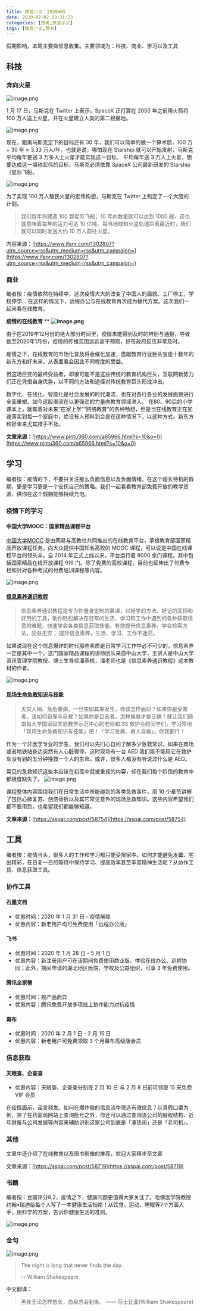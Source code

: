 ```yaml
---
title: 微言小义：2020W05
date: 2020-02-02 23:31:23
categories: [思考,微言小义]
tags: [微言小义,荐书]
---
```


假期影响，本周主要做信息收集。主要领域为：科技、商业、学习以及工具

## 科技

### 奔向火星

![image.png](https://cdn.nlark.com/yuque/0/2020/png/481599/1581399259250-6e78d2ec-70ad-4d9e-9a23-a37ecfe51121.png#align=left&display=inline&height=515&name=image.png&originHeight=1029&originWidth=1371&size=3331382&status=done&style=none&width=685.5)

1 月 17 日，马斯克在 Twitter 上表示，SpaceX 正打算在 2050 年之前用火箭将 100 万人送上火星，并在火星建立人类的第二根据地。

![image.png](https://cdn.nlark.com/yuque/0/2020/png/481599/1581399345650-b16bc21b-ba72-4f30-baf7-368f4c78d32f.png#align=left&display=inline&height=375&name=image.png&originHeight=750&originWidth=1200&size=1012738&status=done&style=none&width=600)

现在，距离马斯克定下的目标还有 30 年，我们可以简单的做一个算术题，100 万 ÷ 30 年 ≈ 3.33 万人/年。也就是说，哪怕现在 Starship 就可以开始发射，马斯克平均每年要送 3 万多人上火星才能实现这一目标。
平均每年送 3 万人上火星，想要达成这一堪称宏伟的目标，马斯克必须依靠 SpaceX 公司最新研发的 Starship（星际飞船。

![image.png](https://cdn.nlark.com/yuque/0/2020/png/481599/1581399400265-59bac323-2cc8-4f4e-b52b-d058a31792d6.png#align=left&display=inline&height=375&name=image.png&originHeight=750&originWidth=1200&size=194093&status=done&style=none&width=600)

为了实现 100 万人殖民火星的宏伟构想，马斯克在 Twitter 上制定了一个大胆的计划。

> 我们每年将建造 100 颗星际飞船，10 年内数量就可以达到 1000 艘，这也就意味着每年的运力可达 10 亿吨。每当地球和火星轨道距离最近时，我们就可以同时发送大约 10 万人前往火星。

内容来源：[https://www.ifanr.com/1302807?utm_source=rss&utm_medium=rss&utm_campaign=](https://www.ifanr.com/1302807?utm_source=rss&utm_medium=rss&utm_campaign=)

### 商业

编者按：疫情依然在持续中，这次疫情大大的改变了中国人的面貌。工厂停工，学校停学... 在这样的情况下，远程办公与在线教育再次成为替代方案。这次我们一起来看在线教育。

**疫情的在线教育**
**
**![image.png](https://cdn.nlark.com/yuque/0/2020/png/481599/1581399712708-f616977a-7251-409f-aac5-0f06613735dd.png#align=left&display=inline&height=225&name=image.png&originHeight=450&originWidth=800&size=516384&status=done&style=none&width=400)**

由于在2019年12月份的绝大部分时间里，疫情未能得到及时的辨别与通报，导致截至2020年1月份，疫情的传播范围远远高于预期，好在政府反应非常及时。

疫情之下，在线教育的市场化普及将会催化加速，盘踞教育行业巨头宝座十数年的新东方和好未来，从表面看会因此不同程度的受益。

但这场巨变的最终受益者，却很可能不是这些传统的教育机构巨头，互联网新势力们正在凭借自身优势，以不同的方法和途径对传统教育巨头形成冲击。

数字化、在线化、智能化是社会发展的时代潮流，也在对各行各业的发展面貌进行全面重塑。如今这股潮流在以更强劲的力量向教育领域渗入。
在80、90后的小学课本上，就有着对未来“在家上学”“网络教育”的各种畅想，但是当在线教育正在加速落实到每一个家庭中，绝没有人预料到会是在这种情况下，以这种方式。新东方和好未来尤其措手不及。

**文章来源：**[https://www.pintu360.com/a65966.html?s=10&o=0](https://www.pintu360.com/a65966.html?s=10&o=0)

## 学习

编者按：疫情的下，不要只关注那么负面信息以及负面情绪，在这个超长待机的假期，更是学习更是一个安抚自己的策略。我们一起看看教育部免费开放的教学资源，供你在这个假期能够持续充电。

### 疫情下的学习

#### 中国大学MOOC：国家精品课程平台

[中国大学MOOC](https://www.icourse163.org/) 是由网易与高教社共同推出的在线教育平台，承接教育部国家精品开放课程任务，向大众提供中国知名高校的 MOOC 课程，可以说是中国在线课程平台的领头羊。自 2014 年正式上线以来，平台运行着 8000 余门课程，其中包括国家精品在线开放课程 916 门。除了免费的高校课程，目前也延伸出了付费专栏和针对各种考试的付费培训课程等内容。

![image.png](https://cdn.nlark.com/yuque/0/2020/png/481599/1581399979759-9f31cfb5-23a3-4f14-90ec-db0c10c8319e.png#align=left&display=inline&height=534&name=image.png&originHeight=1068&originWidth=2148&size=1421181&status=done&style=none&width=1074)

#### [信息素养通识教程](https://www.icourse163.org/course/SYSU-1001936003)

> 信息素养通识教程是专为你量身定制的慕课，以好学的方法、好记的高招和好用的工具，助你轻松解决在日常的生活、学习和工作中遇到的各种获取信息的难题，快速学会各类信息获取技能，有效提升信息素养。学会检索方法，受益无穷； 提升信息素养，生活、学习、工作不迷茫。

如果说现在这个信息爆炸的时代那些素质是日常学习工作中必不可少的，信息素养一定是其中一个。这门国家精品课程的讲师团队来自中山大学，主讲人是中山大学资讯管理学院教授、博士生导师潘燕桃，潘老师也是《信息素养通识教程》这本教材的作者。

![image.png](https://cdn.nlark.com/yuque/0/2020/png/481599/1581400065812-94ce0b5b-0956-4e16-b1e7-00921e68c251.png#align=left&display=inline&height=352&name=image.png&originHeight=704&originWidth=1604&size=180580&status=done&style=none&width=802)

#### [现场生命急救知识与技能](https://www.icourse163.org/course/NCU-1001555029)

> 天灾人祸、急危重病，一旦突如其来发生，你该怎样面对？如果你是受害者，该如何自保与自救？如果你是目击者，怎样施救才是正确？就让我们随南昌大学国家级实验教学示范中心的老师和 3S 救护会的同学们，学习常用「现场生命急救知识与技能」吧！「学习急救、救人自救」，你我都行！

作为一个非医学专业的学生，我们可以先扪心自问了解多少急救常识。如果在商场或者地铁站身边突然有人心脏骤停，这时现场有一台 AED 我们能不能用它在救护车没有到的五分钟挽救一个人的生命。或许，很多人都没有听说过什么是 AED。

常见的急救知识这些本应该在初高中就被重视的内容，却在我们每个阶段的教育中都极度缺失了。
![image.png](https://cdn.nlark.com/yuque/0/2020/png/481599/1581400291937-d5304ed1-93ef-4993-8d0f-de079091b0b2.png#align=left&display=inline&height=447&name=image.png&originHeight=894&originWidth=902&size=110420&status=done&style=none&width=451)

课程整体内容围绕我们在日常生活中所能碰到的各类急救事件，用 10 个章节讲解了包括心肺复苏、创伤骨折以及其它常见意外的现场急救知识。这些内容希望我们都不要用到，也希望我们都能够知道。

**文章来源：**[https://sspai.com/post/58754](https://sspai.com/post/58754)

## 工具

编者按：疫情当头，很多人的工作和学习都只能受限家中。如何才能避免发霉、宅出精彩，在日复一日的等待中保持学习、提高效率甚至丰富精神生活呢？从协作工具、信息获取工具。

### 协作工具

#### 石墨文档

- 优惠时间：2020 年 1 月 31 日 - 疫情解除
- 优惠内容：新老用户均可免费使用「远程办公版」

#### 飞书

- 优惠时间：2020 年 1 月 28 日 - 5 月 1 日
- 优惠内容：新注册用户可在该期间免费使用商业版，体验在线办公、远程协同；此外，期间申请的湖北地区医院、学校及公益组织，可享 3 年免费使用。

#### 腾讯全家桶

- 优惠时间：视产品而异
- 优惠内容：腾讯免费开放多项线上协作能力对抗疫情

#### 幕布

- 优惠时间：2020 年 2 月 1 日 - 2 月 15 日
- 优惠内容：新老用户可免费领取 3 个月幕布高级版会员

### 信息获取

#### 天眼查、企查查

- 优惠内容：天眼查、企查查分别在 2 月 10 日 与 2 月 8 日前可领取 15 天免费 VIP 会员

在疫情面前，谣言频发。如何在爆炸般的信息流中筛选有效信息？以真假口罩为例，除了在药监局网站上查询批号之外，你还可以通过查询该公司的股权结构、近年财报与公司发展等内容来辅助识别这家公司到底是「凑热闹」还是「老司机」。

### 其他

文章中还介绍了在线教育以及图书影像的推荐，欢迎大家移步至文章

文章来源：[https://sspai.com/post/58719](https://sspai.com/post/58719)

### 书籍

编者按：豆瓣评分8.2，疫情之下，健康问题更值得大家关注了。哈佛医学院教授约翰•瑞迪给每个人写了一本健康生活指南！从饮食、运动、睡眠等7个方面入手，用科学的方案，告诉你健康生活的准则。

![image.png](https://cdn.nlark.com/yuque/0/2020/png/481599/1581401089744-b4aa7e0d-e388-43b1-a2f1-ebc69bcff803.png#align=left&display=inline&height=630&name=image.png&originHeight=329&originWidth=218&size=66074&status=done&style=none&width=416)

### 金句

![image.png](https://cdn.nlark.com/yuque/0/2020/png/481599/1581401291386-b282c701-151f-4c6b-9a96-c5544480fe02.png#align=left&display=inline&height=468&name=image.png&originHeight=936&originWidth=936&size=934507&status=done&style=none&width=468)

> The night is long that never finds the day.
>
> -- William Shakespeare

中文翻译：

> 黑夜无论怎样悠长，白昼总会到来。
> —— 莎士比亚(William Shakespeare)
